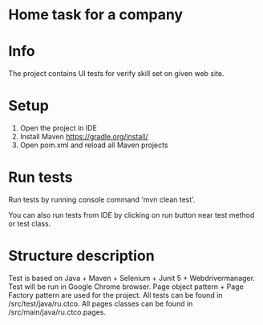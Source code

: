 # Home task for a company

# Info
The project contains UI tests for verify skill set on given web site.

# Setup
1. Open the project in IDE
2. Install Maven https://gradle.org/install/
3. Open pom.xml and reload all Maven projects

# Run tests
Run tests by running console command 'mvn clean test'.

You can also run tests from IDE by clicking on run button near test method or test class.

# Structure description
Test is based on Java + Maven + Selenium + Junit 5 + Webdrivermanager. 
Test will be run in Google Chrome browser.
Page object pattern + Page Factory pattern are used for the project.
All tests can be found in /src/test/java/ru.ctco.
All pages classes can be found in /src/main/java/ru.ctco.pages.
